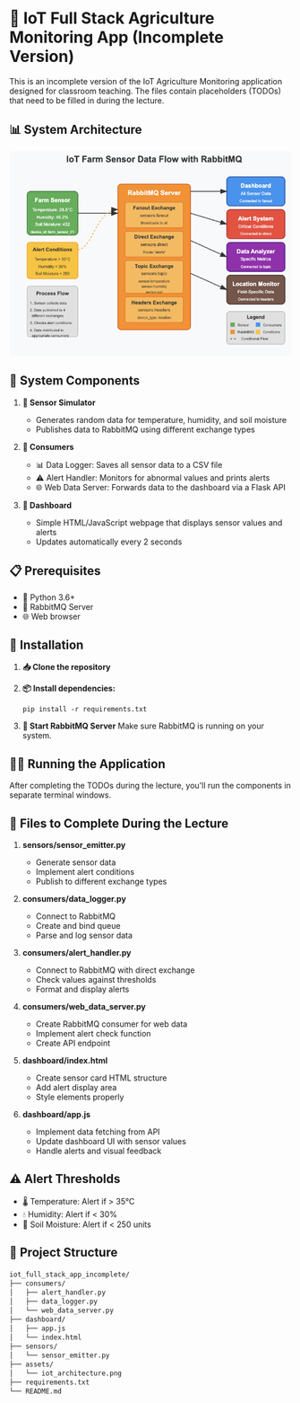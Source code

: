 # 🌱 IoT Full Stack Agriculture Monitoring App (Incomplete Version)

This is an incomplete version of the IoT Agriculture Monitoring application designed for classroom teaching. The files contain placeholders (TODOs) that need to be filled in during the lecture.

## 📊 System Architecture

![IoT Farm Sensor Data Flow with RabbitMQ](assets/iot_architecture.png)

## 🧩 System Components

1. **📡 Sensor Simulator**
   - Generates random data for temperature, humidity, and soil moisture
   - Publishes data to RabbitMQ using different exchange types

2. **🔄 Consumers**
   - 📊 Data Logger: Saves all sensor data to a CSV file
   - ⚠️ Alert Handler: Monitors for abnormal values and prints alerts
   - 🌐 Web Data Server: Forwards data to the dashboard via a Flask API

3. **📱 Dashboard**
   - Simple HTML/JavaScript webpage that displays sensor values and alerts
   - Updates automatically every 2 seconds

## 📋 Prerequisites

- 🐍 Python 3.6+
- 🐰 RabbitMQ Server
- 🌐 Web browser

## 🔧 Installation

1. **📥 Clone the repository**

2. **📦 Install dependencies:**
   ```
   pip install -r requirements.txt
   ```

3. **🚀 Start RabbitMQ Server**
   Make sure RabbitMQ is running on your system.

## 🏃‍♂️ Running the Application

After completing the TODOs during the lecture, you'll run the components in separate terminal windows.

## 📄 Files to Complete During the Lecture

1. **sensors/sensor_emitter.py**
   - Generate sensor data
   - Implement alert conditions
   - Publish to different exchange types

2. **consumers/data_logger.py**
   - Connect to RabbitMQ
   - Create and bind queue
   - Parse and log sensor data

3. **consumers/alert_handler.py**
   - Connect to RabbitMQ with direct exchange
   - Check values against thresholds
   - Format and display alerts

4. **consumers/web_data_server.py**
   - Create RabbitMQ consumer for web data
   - Implement alert check function
   - Create API endpoint

5. **dashboard/index.html**
   - Create sensor card HTML structure
   - Add alert display area
   - Style elements properly

6. **dashboard/app.js**
   - Implement data fetching from API
   - Update dashboard UI with sensor values
   - Handle alerts and visual feedback

## ⚠️ Alert Thresholds

- 🌡️ Temperature: Alert if > 35°C
- 💧 Humidity: Alert if < 30%
- 🌱 Soil Moisture: Alert if < 250 units

## 📁 Project Structure

```
iot_full_stack_app_incomplete/
├── consumers/
│   ├── alert_handler.py
│   ├── data_logger.py
│   └── web_data_server.py
├── dashboard/
│   ├── app.js
│   └── index.html
├── sensors/
│   └── sensor_emitter.py
├── assets/
│   └── iot_architecture.png
├── requirements.txt
└── README.md
``` 